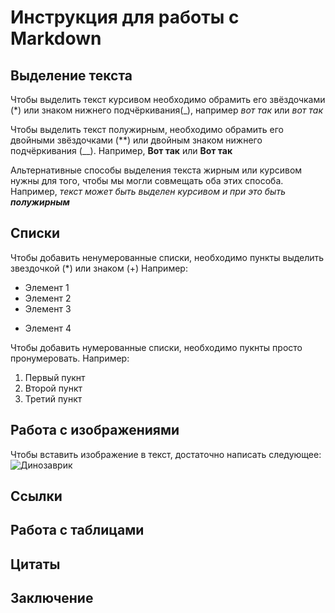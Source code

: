 # Инструкция для работы с Markdown

## Выделение текста

Чтобы выделить текст курсивом необходимо обрамить его звёздочками (*) или знаком нижнего подчёркивания(_), например _вот так_ или *вот так*

Чтобы выделить текст полужирным, необходимо обрамить его двойными звёздочками (**) или двойным знаком нижнего подчёркивания (__). Например, **Вот так** или __Вот так__

Альтернативные способы выделения текста жирным или курсивом нужны для того, чтобы мы могли совмещать оба этих способа. Например, _текст может быть выделен курсивом и при это быть **полужирным**_



## Списки

Чтобы добавить ненумерованные списки, необходимо пункты выделить звездочкой (*) или знаком (+) Например:
* Элемент 1
* Элемент 2
* Элемент 3
+ Элемент 4

Чтобы добавить нумерованные списки, необходимо пукнты просто пронумеровать. Например:
1. Первый пукнт
2. Второй пункт 
3. Третий пункт

## Работа с изображениями

Чтобы вставить изображение в текст, достаточно написать следующее:
![Динозаврик](Dino.jpg)

## Ссылки

## Работа с таблицами

## Цитаты

## Заключение